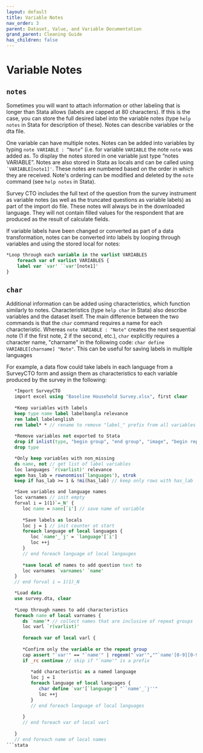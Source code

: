 ```yaml
---
layout: default
title: Variable Notes
nav_order: 3
parent: Dataset, Value, and Variable Documentation
grand_parent: Cleaning Guide
has_children: false
---
```


# Variable Notes
## `notes`
Sometimes you will want to attach information or other labeling that is longer than Stata allows (labels are capped at 80 characters). If this is the case, you can store the full desired label into the variable notes (type `help notes` in Stata for description of these). Notes can describe variables or the dta file.

One variable can have multiple notes. Notes can be added into variables by typing  `note VARIABLE : “Note”` (i.e. for variable `VARIABLE` the note `note` was added as. To display the notes stored in one variable just type “notes VARIABLE”. Notes are also stored in Stata as locals and can be called using `` `VARIABLE[note1]' ``. These notes are numbered based on the order in which they are received. Note's ordering can be modified and deleted by the `note` command (see `help notes` in Stata).

Survey CTO includes the full text of the question from the survey instrument as variable notes (as well as the truncated questions as variable labels) as part of the import do file. These notes will always be in the downloaded language. They will not contain filled values for the respondent that are produced as the result of calculate fields.

If variable labels have been changed or converted as part of a data transformation, notes can be converted into labels by looping through variables and using the stored local for notes:
```stata        
*Loop through each variable in the varlist VARIABLES
    foreach var of varlist VARIABLES {
    label var `var' ``var'[note1]'
}
```

## `char`
Additional information can be added using characteristics, which function similarly to notes. Characteristics (type `help char` in Stata) also describe variables and the dataset itself.  The main difference between the two commands is that the `char` command requires a name for each characteristic. Whereas `note VARIABLE : "Note"` creates the next sequential note (1 if the first note, 2 if the second, etc.), `char` explicitly requires a character name, "charname" in the following code: `char define VARIABLE[charname] "Note"`. This can be useful for saving labels in multiple languages

For example, a data flow could take labels in each language from a SurveyCTO form and assign them as characteristics to each variable produced by the survey in the following:

```stata
   *Import SurveyCTO
   import excel using "Baseline Household Survey.xlsx", first clear
   
   *Keep variables with labels
   keep type name label labelbangla relevance
   ren label labelenglish
   ren label* * // rename to remove "label_" prefix from all variables
   
   *Remove variables not exported to Stata
   drop if inlist(type, "begin group", "end group", "image", "begin repeat", "end repeat")
   drop type

   *Only keep variables with non_missing
   ds name, not // get list of label variables
   loc languages `r(varlist)' relevance
   egen has_lab = rownonmiss(`languages'), strok
   keep if has_lab >= 1 & !mi(has_lab) // keep only rows with has_lab

   *Save variables and language names
   loc varnames // init empty
   forval i = 1(1)`=_N' {
      loc name = name[`i'] // save name of variable
      
      *Save labels as locals
      loc j = 1 // init counter at start
      foreach language of local languages {
         loc `name'_`j' = `language'[`i']
         loc ++j
      }
      // end foreach language of local langauges
      
      *save local of names to add question text to 
      loc varnames `varnames' `name'
   }
   // end forval i = 1(1)_N

   *Load data
   use survey.dta, clear
   
   *Loop through names to add characteristics
   foreach name of local varnames {
      ds `name'* // collect names that are inclusive of repeat groups
      loc varl `r(varlist)'
      
      foreach var of local varl {
     
      *Confirm only the variable or the repeat group
      cap assert "`var'" == "`name'" | regexm("`var'","^`name'[0-9][0-9]?$")
      if _rc continue // skip if "`name'" is a prefix
      
         *add characteristic as a named language
         loc j = 1 
         foreach language of local languages {
            char define `var'[`language'] "``name'_`j''"
            loc ++j
         }
         // end foreach language of local languages
         
      }
      // end foreach var of local varl
      
   }
   // end foreach name of local names
```stata
